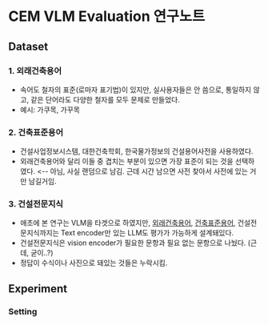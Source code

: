 # CEM VLM Evaluation 연구노트

## Dataset

### 1. 외래건축용어

- 속어도 철자의 표준(로마자 표기법)이 있지만, 실사용자들은 안 씀으로, 통일하지 않고, 같은 단어라도 다양한 철자를 모두 문제로 만들었다.
- 예시: 가쿠목, 가꾸목

### 2. 건축표준용어

- 건설사업정보시스템, 대한건축학회, 한국물가정보의 건설용어사전을 사용하였다.
- 외래건축용어와 달리 이들 중 겹치는 부분이 있으면 가장 표준이 되는 것을 선택하였다. <-- 아님, 사실 랜덤으로 남김. 근데 시간 남으면 사전 찾아서 사전에 있는 거만 남길거임.

### 3. 건설전문지식

- 애초에 본 연구는 VLM을 타겟으로 하였지만, [외래건축용어](#1-외래건축용어), [건축표준용어](#2-건축표준용어), 건설전문지식까지는 Text encoder만 있는 LLM도 평가가 가능하게 설계돼있다.
- 건설전문지식은 vision encoder가 필요한 문항과 필요 없는 문항으로 나눴다. (근데, 굳이..?)
- 정답이 수식이나 사진으로 돼있는 것들은 누락시킴.

## Experiment

### Setting

